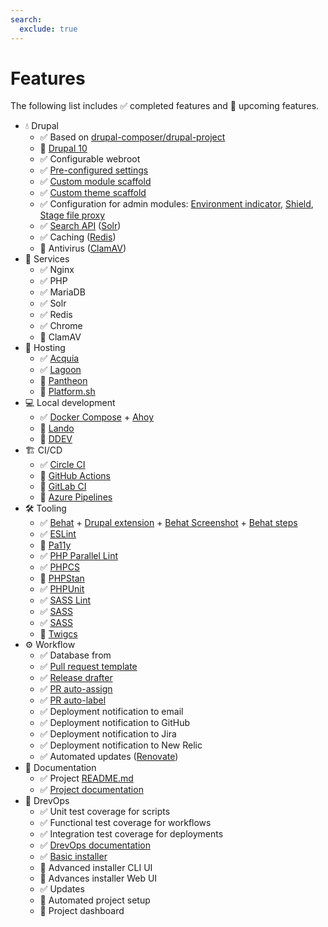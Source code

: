 ```yaml
---
search:
  exclude: true
---
```


# Features

The following list includes ✅ completed features and 📝 upcoming features.

* 💧 Drupal
    * ✅ Based on [drupal-composer/drupal-project](https://github.com/drupal-composer/drupal-project)
    * 📝 [Drupal 10](https://www.drupal.org/project/drupal)
    * ✅ Configurable webroot
    * ✅ [Pre-configured settings](../../../../web/sites/default/settings.php)
    * ✅ [Custom module scaffold](../../../../web/modules/custom/ys_core)
    * ✅ [Custom theme scaffold](../../../../web/themes/custom/your_site_theme)
    * ✅ Configuration for admin modules: [Environment indicator](https://www.drupal.org/project/environment_indicator), [Shield](https://www.drupal.org/project/shield), [Stage file proxy](https://www.drupal.org/project/stage_file_proxy)
    * ✅ [Search API](https://www.drupal.org/project/search_api) ([Solr](https://www.drupal.org/project/search_api_solr))
    * ✅ Caching ([Redis](https://www.drupal.org/project/redis))
    * 📝 Antivirus ([ClamAV](https://www.drupal.org/project/clamav))
* 🐳 Services
    * ✅ Nginx
    * ✅ PHP
    * ✅ MariaDB
    * ✅ Solr
    * ✅ Redis
    * ✅ Chrome
    * 📝 ClamAV
* 🏨 Hosting
    * ✅ [Acquia](https://www.acquia.com/)
    * ✅ [Lagoon](https://github.com/uselagoon/lagoon)
    * 📝 [Pantheon](https://pantheon.io/)
    * 📝 [Platform.sh](https://platform.sh/)
* 💻 Local development
    * ✅ [Docker Compose](https://docs.docker.com/compose/) + [Ahoy](https://github.com/ahoy-cli/ahoy)
    * 📝 [Lando](https://lando.dev/)
    * 📝 [DDEV](https://ddev.readthedocs.io/)
* 🏗️ CI/CD
    * ✅ [Circle CI](https://circleci.com/)
    * 📝 [GitHub Actions](https://github.com/features/actions)
    * 📝 [GitLab CI](https://docs.gitlab.com/ee/ci/)
    * 📝 [Azure Pipelines](https://azure.microsoft.com/en-us/services/devops/pipelines/)
* 🛠️ Tooling
    * ✅ [Behat](https://docs.behat.org/en/latest/) + [Drupal extension](https://github.com/jhedstrom/drupalextension) + [Behat Screenshot](https://github.com/drevops/behat-screenshot) + [Behat steps](https://github.com/drevops/behat-steps)
    * ✅ [ESLint](https://eslint.org/)
    * 📝 [Pa11y](https://pa11y.org/)
    * ✅ [PHP Parallel Lint](https://github.com/php-parallel-lint/PHP-Parallel-Lint)
    * ✅ [PHPCS](https://github.com/squizlabs/PHP_CodeSniffer)
    * 📝 [PHPStan](https://github.com/phpstan/phpstan)
    * ✅ [PHPUnit](https://phpunit.de/)
    * ✅ [SASS Lint](https://github.com/sasstools/sass-lint)
    * ✅ [SASS](https://sass-lang.com/)
    * ✅ [SASS](https://sass-lang.com/)
    * 📝 [Twigcs](https://github.com/friendsoftwig/twigcs)
* ⚙️ Workflow
    * ✅ Database from
    * ✅ [Pull request template](../../../../.github/PULL_REQUEST_TEMPLATE.md)
    * ✅ [Release drafter](https://github.com/release-drafter/release-drafter)
    * ✅ [PR auto-assign](https://github.com/toshimaru/auto-author-assign)
    * ✅ [PR auto-label](https://github.com/eps1lon/actions-label-merge-conflict)
    * ✅ Deployment notification to email
    * ✅ Deployment notification to GitHub
    * ✅ Deployment notification to Jira
    * ✅ Deployment notification to New Relic
    * ✅ Automated updates ([Renovate](https://www.mend.io/renovate/))
* 📖 Documentation
    * ✅ Project [README.md](../../../../README.md)
    * ✅ [Project documentation](../../../../docs)
* 🧪 DrevOps
    * ✅ Unit test coverage for scripts
    * ✅ Functional test coverage for workflows
    * ✅ Integration test coverage for deployments
    * ✅ [DrevOps documentation](https://docs.drevops.com/)
    * ✅ [Basic installer](https://install.drevops.com/)
    * 📝 Advanced installer CLI UI
    * 📝 Advances installer Web UI
    * ✅ Updates
    * 📝 Automated project setup
    * 📝 Project dashboard
